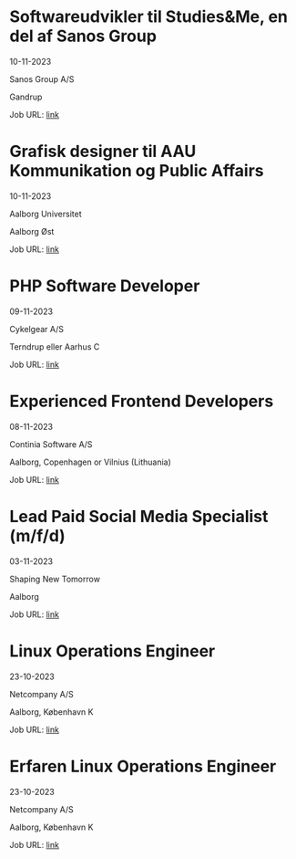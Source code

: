 # Softwareudvikler til Studies&Me, en del af Sanos Group
10-11-2023

Sanos Group A/S

Gandrup

Job URL: [link](https://studiesandme.career.emply.com/ad/softwareudvikler-til-studiesme-en-del-af-sanos-group/38gdq3/en)


# Grafisk designer til AAU Kommunikation og Public Affairs
10-11-2023

Aalborg Universitet

Aalborg Øst

Job URL: [link](https://www.stillinger.aau.dk/teknisk-administrative-stillinger/vis-stilling/vacancyId/1216585)


# PHP Software Developer
09-11-2023

Cykelgear A/S

Terndrup eller Aarhus C

Job URL: [link](https://job.cykelgear.dk/jobs/2780916-php-software-developer?promotion=824649-trackable-share-link-software-developer)


# Experienced Frontend Developers
08-11-2023

Continia Software A/S

Aalborg, Copenhagen or Vilnius (Lithuania)

Job URL: [link](https://candidate.hr-manager.net/ApplicationInit.aspx?cid=2032&ProjectId=143642&DepartmentId=18972&MediaId=5)


# Lead Paid Social Media Specialist (m/f/d)
03-11-2023

Shaping New Tomorrow

Aalborg

Job URL: [link](https://career.shapingnewtomorrow.com/jobs/3046070-paid-social-media-display-specialist-m-f-d)


# Linux Operations Engineer
23-10-2023

Netcompany A/S

Aalborg, København K

Job URL: [link](https://smrtr.io/gP-sr)


# Erfaren Linux Operations Engineer
23-10-2023

Netcompany A/S

Aalborg, København K

Job URL: [link](https://smrtr.io/gvHYb)


